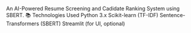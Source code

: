 An AI-Powered Resume Screening and Cadidate Ranking System using SBERT.
📚 Technologies Used
Python 3.x
Scikit-learn (TF-IDF)
Sentence-Transformers (SBERT)
Streamlit (for UI, optional)
